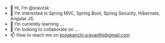 - 👋 Hi, I’m @sravzsk
- 👀 I’m interested in Spring MVC, Spring Boot, Spring Security, Hibernate, Angular JS.
- 🌱 I’m currently learning ...
- 💞️ I’m looking to collaborate on ...
- 📫 How to reach me on konakanchi.sravanthi@gmail.com

<!---
sravzsk/sravzsk is a ✨ special ✨ repository because its `README.md` (this file) appears on your GitHub profile.
You can click the Preview link to take a look at your changes.
--->
